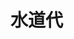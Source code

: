 # 水道代

<div class="pricechart" data-list='[
                {"year":"2013/04-05","price":"3434"},
                {"year":"2013/06-07","price":"3633"},
                {"year":"2013/08-09","price":"3633"},
                {"year":"2013/10-11","price":"3633"},
                {"year":"2013/12-2014/01","price":"3633"},
                {"year":"2014/02-03","price":"3633"},
                {"year":"2014/04-05","price":"3633"},
                {"year":"2014/06-07","price":"3736"},
                {"year":"2014/08-09","price":"3736"},
                {"year":"2014/10-11","price":"3831"},
                {"year":"2014/12-2015/01","price":"3878"},
                {"year":"2015/02-03","price":"3736"},
                {"year":"2015/04-05","price":"3628"},
                {"year":"2015/06-07","price":"3628"},
                {"year":"2015/08-09","price":"3628"},
                {"year":"2015/10-11","price":"3747"},
                {"year":"2015/12-2016/01","price":"3675"},
                {"year":"2016/02-03","price":"3628"},
                {"year":"2016/04-05","price":"3651"},
                {"year":"2016/06-07","price":"3651"},
                {"year":"2016/08-09","price":"3675"},
                {"year":"2016/10-11","price":"3651"},
                {"year":"2016/12-2017/01","price":"3747"},
                {"year":"2017/02-03","price":"3913"},
                {"year":"2017/04-05","price":"4199"}
                {"year":"2017/06-07","price":"3855"}
            ]' style="margin:auto;"></div>

